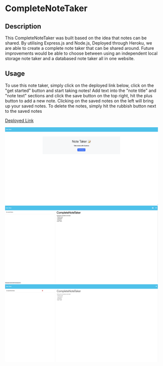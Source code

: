# CompleteNoteTaker

## Description

This CompleteNoteTaker was built based on the idea that notes can be shared. By utilising Express.js and Node.js, Deployed through Heroku, we are able to create a complete note taker that can be shared around. Future improvements would be able to choose between using an independent local storage note taker and a databased note taker all in one website. 

## Usage

To use this note taker, simply click on the deployed link below, click on the "get started" button and start taking notes! Add text into the "note title" and "note text" sections and click the save button on the top right, hit the plus button to add a new note. Clicking on the saved notes on the left will bring up your saved notes. To delete the notes, simply hit the rubbish button next to the saved notes

[Deployed Link](https://quiet-caverns-84477.herokuapp.com/)

![screenshot1](./public/assets/images/screenshot1.png)
![screenshot2](./public/assets/images/screenshot2.png)
![screenshot3](./public/assets/images/screenshot3.png)